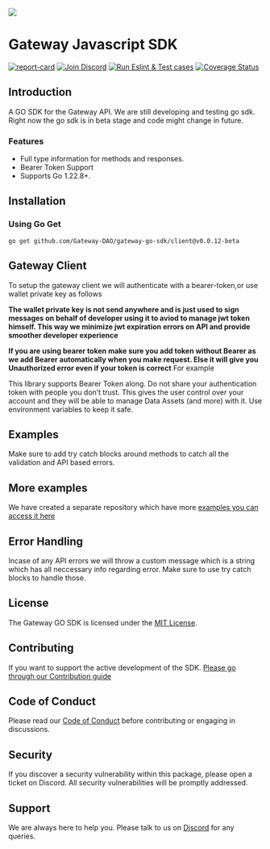 ![](https://github.com/Gateway-DAO/network-ui/blob/develop/public/social.png)

# Gateway Javascript SDK

[![report-card][report-card]][report-card]
[![Join Discord][discord-image]][discord-url]
[![Run Eslint & Test cases](https://github.com/Gateway-DAO/gateway-go-sdk/actions/workflows/test.yaml/badge.svg)](https://github.com/Gateway-DAO/gateway-go-sdk/actions/workflows/test.yaml)
[![Coverage Status][codecov-image]][codecov-url]

## Introduction

A GO SDK for the Gateway API. We are still developing and testing go sdk. Right now the go sdk is in beta stage and code might change in future. 


### Features

- Full type information for methods and responses.
- Bearer Token Support
- Supports Go 1.22.8+.

## Installation

### Using Go Get

```
go get github.com/Gateway-DAO/gateway-go-sdk/client@v0.0.12-beta
```


## Gateway Client

To setup the gateway client we will authenticate with a bearer-token,or use wallet private key as follows

<!-- ```typescript
import { Gateway, WalletTypeEnum } from '@gateway-dao/sdk';

// using jwt
// you need to manage jwt expration on your own. JWT expires after 5 days once issued
const gateway = new Gateway({
  jwt: 'your-jwt', // store in env file!
});

// using wallet private key
// here we manage jwt on your behalf thus providing better experience
const gateway = new Gateway({
  wallet: {
    privateKey: 'your-private-key', // store in env file!
    walletType: WalletTypeEnum.Ethereum,
  },
});
``` -->

**The wallet private key is not send anywhere and is just used to sign messages on behalf of developer using it to aviod to manage jwt token himself. This way we minimize jwt expiration errors on API and provide smoother developer experience**

**If you are using bearer token make sure you add token without Bearer as we add Bearer automatically when you make request. Else it will give you Unauthorized error even if your token is correct**
For example

<!-- ```typescript
import { Gateway } from '@gateway-dao/sdk';

const gateway = new Gateway({
  token: 'Bearer your-token', // this is wrong won't work
});
``` -->

This library supports Bearer Token along. Do not share your authentication token with people you don’t trust. This gives the user control over your account and they will be able to manage Data Assets (and more) with it. Use environment variables to keep it safe.

## Examples

Make sure to add try catch blocks around methods to catch all the validation and API based errors.

<!-- ### Creating a PDA

```typescript
import { Gateway, AccessLevel, WalletTypeEnum } from '@gateway-dao/sdk';

const gateway = new Gateway({
  wallet: {
    privateKey: 'your-private-key', // store in env file!
    walletType: WalletTypeEnum.Ethereum, // supported types are ethereum,solana,sui
  },
}); -->

<!-- async function main() {
  try {
    const claim = {
      firstName: 'Test',
      age: 21,
    };
    const id = await gateway.dataAsset.createStructured({
      name: 'THIS IS A TEST',
      data_model_id: 508557480951911,
      tags: ['football', 'sports'],
      claim: claim,
      acl: [
        {
          address: 'another-user-did',
          roles: [AccessLevel.VIEW, AccessLevel.SHARE], // assing roles 
        },
      ],
    });
    console.log('\nData Asset created with ID:', id);
  } catch (error) {
    console.log(error); // Can log it for degugging
  }
}

main();
``` -->

<!-- ### Creating a Data Model

```typescript
import { Gateway, AccessLevel, WalletTypeEnum } from '@gateway-dao/sdk';

const gateway = new Gateway({
  wallet: {
    privateKey: 'your-private-key', // store in env file!
    walletType: WalletTypeEnum.Ethereum, // supported types are ethereum,solana,sui
  },
}); -->

<!-- async function main() {
  try {
    const dataModelBody = {
    title: 'test sdk dm',
    description: 'test sdk dm',
    schema: {
      type: 'object',
      title: 'Gateway ID',
      default: {},
      required: [],
      properties: {
        name: {
          type: 'string',
          title: 'Name',
        },
      },
      additionalProperties: false,
    },
  };
  result = await gateway.dataModel.create(dataModelBody);
  } catch (error) {
    console.log(error); // Can log it for degugging
  }
}
main();
``` -->

## More examples

We have created a separate repository which have more [examples you can access it here](https://github.com/Gateway-DAO/sdk-scripts-example/)

## Error Handling

Incase of any API errors we will throw a custom message which is a string which has all neccessary info regarding error. Make sure to use try catch blocks to handle those.

## License

The Gateway GO SDK is licensed under the [MIT License](LICENSE).

## Contributing

If you want to support the active development of the SDK. [Please go through our Contribution guide](docs/CONTRIBUTING.md)

## Code of Conduct

Please read our [Code of Conduct](docs/CODE_OF_CONDUCT.md) before contributing or engaging in discussions.

## Security

If you discover a security vulnerability within this package, please open a ticket on Discord. All security vulnerabilities will be promptly addressed.

## Support

We are always here to help you. Please talk to us on [Discord](https://discord.gg/tgt3KjcHGs) for any queries.

[report-card]: https://goreportcard.com/badge/github.com/Gateway-DAO/gateway-go-sdk
[codecov-image]: https://codecov.io/gh/Gateway-DAO/gateway-go-sdk/graph/badge.svg?token=8N92RFGZHI
[codecov-url]: https://codecov.io/gh/Gateway-DAO/gateway-go-sdk
[discord-image]: https://img.shields.io/discord/733027681184251937.svg?style=flat&label=Join%20Community&color=7289DA
[discord-url]: https://discord.gg/tgt3KjcHGs